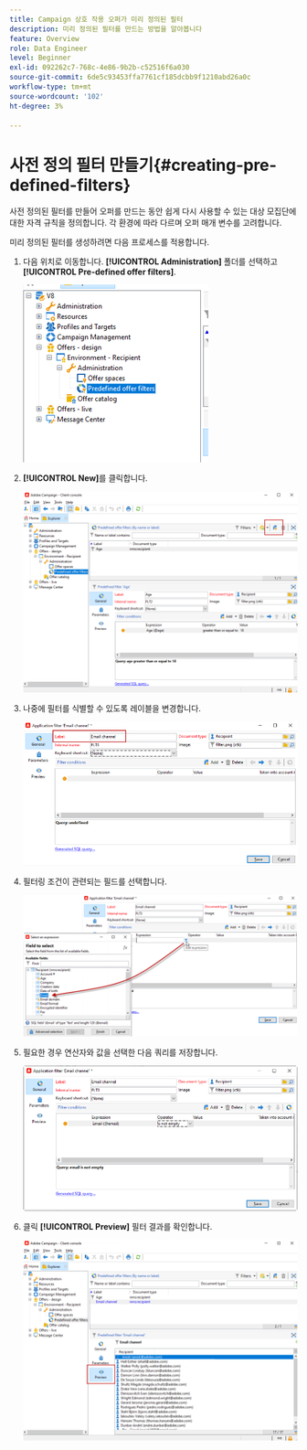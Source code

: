 ```yaml
---
title: Campaign 상호 작용 오퍼가 미리 정의된 필터
description: 미리 정의된 필터를 만드는 방법을 알아봅니다
feature: Overview
role: Data Engineer
level: Beginner
exl-id: 092262c7-768c-4e86-9b2b-c52516f6a030
source-git-commit: 6de5c93453ffa7761cf185dcbb9f1210abd26a0c
workflow-type: tm+mt
source-wordcount: '102'
ht-degree: 3%

---
```


# 사전 정의 필터 만들기{#creating-pre-defined-filters}

사전 정의된 필터를 만들어 오퍼를 만드는 동안 쉽게 다시 사용할 수 있는 대상 모집단에 대한 자격 규칙을 정의합니다. 각 환경에 따라 다르며 오퍼 매개 변수를 고려합니다.

미리 정의된 필터를 생성하려면 다음 프로세스를 적용합니다.

1. 다음 위치로 이동합니다. **[!UICONTROL Administration]** 폴더를 선택하고 **[!UICONTROL Pre-defined offer filters]**.

   ![](assets/offer_filter_create_005.png)

1. **[!UICONTROL New]**&#x200B;를 클릭합니다.

   ![](assets/offer_filter_create_001.png)

1. 나중에 필터를 식별할 수 있도록 레이블을 변경합니다.

   ![](assets/offer_filter_create_002.png)

1. 필터링 조건이 관련되는 필드를 선택합니다.

   ![](assets/offer_filter_create_003.png)

1. 필요한 경우 연산자와 값을 선택한 다음 쿼리를 저장합니다.

   ![](assets/offer_filter_create_004.png)

1. 클릭 **[!UICONTROL Preview]** 필터 결과를 확인합니다.

   ![](assets/offer_filter_create_006.png)
